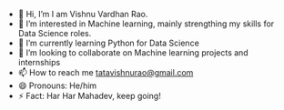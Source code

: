 - 👋 Hi, I’m I am Vishnu Vardhan Rao.
- 👀 I’m interested in Machine learning, mainly strengthing my skills for Data Science roles.
- 🌱 I’m currently learning Python for Data Science
- 💞️ I’m looking to collaborate on Machine learning projects and internships
- 📫 How to reach me tatavishnurao@gmail.com
- 😄 Pronouns: He/him
- ⚡ Fact: Har Har Mahadev, keep going! 

<!---
deathlyhunt117/deathlyhunt117 is a ✨ special ✨ repository because its `README.md` (this file) appears on your GitHub profile.
You can click the Preview link to take a look at your changes.
--->
